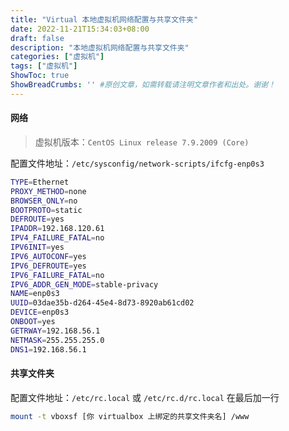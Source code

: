 ```yaml
---
title: "Virtual 本地虚拟机网络配置与共享文件夹"
date: 2022-11-21T15:34:03+08:00
draft: false
description: "本地虚拟机网络配置与共享文件夹"
categories: ["虚拟机"]
tags: ["虚拟机"]
ShowToc: true
ShowBreadCrumbs: '' #原创文章，如需转载请注明文章作者和出处。谢谢！
---
```


#### 网络
> 虚拟机版本：`CentOS Linux release 7.9.2009 (Core)`

配置文件地址：`/etc/sysconfig/network-scripts/ifcfg-enp0s3`
```bash
TYPE=Ethernet
PROXY_METHOD=none
BROWSER_ONLY=no
BOOTPROTO=static
DEFROUTE=yes
IPADDR=192.168.120.61
IPV4_FAILURE_FATAL=no
IPV6INIT=yes
IPV6_AUTOCONF=yes
IPV6_DEFROUTE=yes
IPV6_FAILURE_FATAL=no
IPV6_ADDR_GEN_MODE=stable-privacy
NAME=enp0s3
UUID=03dae35b-d264-45e4-8d73-8920ab61cd02
DEVICE=enp0s3
ONBOOT=yes
GETRWAY=192.168.56.1
NETMASK=255.255.255.0
DNS1=192.168.56.1
```

#### 共享文件夹

配置文件地址：`/etc/rc.local` 或 `/etc/rc.d/rc.local` 在最后加一行
```bash
mount -t vboxsf [你 virtualbox 上绑定的共享文件夹名] /www
```

